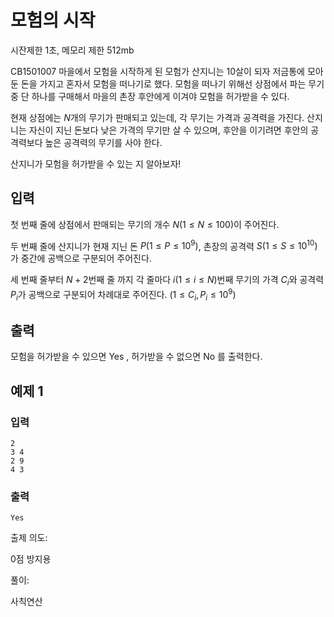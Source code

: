 # 모험의 시작
시잔제한 1초, 메모리 제한 512mb

CB1501007 마을에서 모험을 시작하게 된 모험가 산지니는 $10$살이 되자 저금통에 모아둔 돈을 가지고 혼자서 모험을 떠나기로 했다. 모험을 떠나기 위해선 상점에서 파는 무기 중 단 하나를 구매해서 마을의 촌장 후안에게 이겨야 모험을 허가받을 수 있다. 

현재 상점에는 $N$개의 무기가 판매되고 있는데, 각 무기는 가격과 공격력을 가진다. 산지니는 자신이 지닌 돈보다 낮은 가격의 무기만 살 수 있으며, 후안을 이기려면 후안의 공격력보다 높은 공격력의 무기를 사야 한다. 

산지니가 모험을 허가받을 수 있는 지 알아보자!

## 입력

첫 번째 줄에 상점에서 판매되는 무기의 개수 $N(1 ≤ N ≤ 100)$이 주어진다.

두 번째 줄에 산지니가 현재 지닌 돈 $P(1 ≤ P ≤ 10^{9})$, 촌장의 공격력 $S(1 ≤ S ≤ 10^{10})$가 중간에 공백으로 구분되어 주어진다.

세 번째 줄부터 $N + 2$번째 줄 까지 각 줄마다 $i(1 ≤ i ≤ N)$번째 무기의 가격 $C_{i}$와 공격력 $P_{i}$가 공백으로 구분되어 차례대로 주어진다.  $(1 ≤ C_{i}, P_{i} ≤ 10^{9})$

## 출력

모험을 허가받을 수 있으면 Yes , 허가받을 수 없으면 No 를 출력한다.

## 예제 1

### 입력

```
2
3 4
2 9
4 3
```

### 출력

```
Yes
```

출제 의도:

0점 방지용

풀이:

사칙연산
